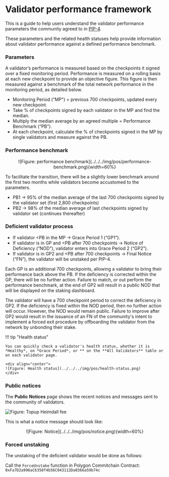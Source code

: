 
# Validator performance framework

This is a guide to help users understand the validator performance parameters the community agreed to in [PIP-4](https://snapshot.org/#/polygonvalidators.eth/proposal/0x1e9d79b6406870ebd0b66ac256b59012f97f3f4d652052681c6fb1077e251804).

These parameters and the related health statuses help provide information about validator performance against a defined performance benchmark.


### Parameters

A validator’s performance is measured based on the checkpoints it signed over a fixed monitoring period. Performance is measured on a rolling basis at each new checkpoint to provide an objective figure. This figure is then measured against a benchmark of the total network performance in the monitoring period, as detailed below.

* Monitoring Period (“MP") = previous 700 checkpoints, updated every new checkpoint.
* Take % of checkpoints signed by each validator in the MP and find the median.
* Multiply the median average by an agreed multiple = Performance Benchmark (“PB”).
* At each checkpoint, calculate the % of checkpoints signed in the MP by single validators and measure against the PB.

### Performance benchmark

<center>
![Figure: performance benchmark](../../../img/pos/performance-benchmark.png){width=60%}
</center>

To facilitate the transition, there will be a slightly lower benchmark around the first two months while validators become accustomed to the parameters.

* PB1 → 95% of the median average of the last 700 checkpoints signed by the validator set (first 2,800 checkpoints)
* PB2 → 98% of the median average of last checkpoints signed by validator set (continues thereafter)

### Deficient validator process

* If validator <PB in the MP → Grace Period 1 (“GP1”).
* If validator is in GP and <PB after 700 checkpoints → Notice of Deficiency (“NOD”), validator enters into Grace Period 2 (“GP2”).
* If validator is in GP2 and <PB after 700 checkpoints → Final Notice (“FN”), the validator will be unstaked per PIP-4.

Each GP is an additional 700 checkpoints, allowing a validator to bring their performance back above the PB. If the deficiency is corrected within the GP, there will be no further action. Failure to match, or out perform the performance benchmark, at the end of GP2 will result in a public NOD that will be displayed on the staking dashboard.

The validator will have a 700 checkpoint period to correct the deficiency in GP2. If the deficiency is fixed within the NOD period, then no further action will occur. However, the NOD would remain public. Failure to improve after GP2 would result in the issuance of an FN of the community's intent to implement a forced exit procedure by offboarding the validator from the network by unbonding their stake.

!!! tip "Health status"

    You can quickly check a validator's health status, whether it is *Healthy*, on *Grace Period*, or ** on the **All Validators** table or on each validator page.

    <div align="center">
    ![Figure: Health status](../../../img/pos/health-status.png)
    </div>


### Public notices

The **Public Notices** page shows the recent notices and messages sent to the community of validators.

![Figure: Topup Heimdall fee](../../../img/pos/public-notices.png)

This is what a notice message should look like:

<center>
![Figure: Notice](../../../img/pos/notice.png){width=60%}
</center>


### Forced unstaking

The unstaking of the deficient validator would be done as follows:

Call the `ForceUnstake` function in Polygon Commitchain Contract: `0xFa7D2a996aC6350f4b56C043112Da0366a59b74c`
